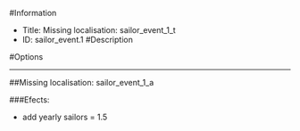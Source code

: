 #Information
 - Title: Missing localisation: sailor_event_1_t
 - ID: sailor_event.1
#Description

#Options

___
##Missing localisation: sailor_event_1_a

###Efects:<ul><li>add yearly sailors = 1.5</li></ul>
